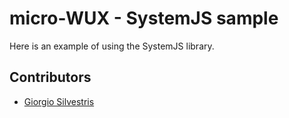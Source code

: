 # micro-WUX - SystemJS sample

Here is an example of using the SystemJS library.

## Contributors

* [Giorgio Silvestris](https://github.com/giosil)
